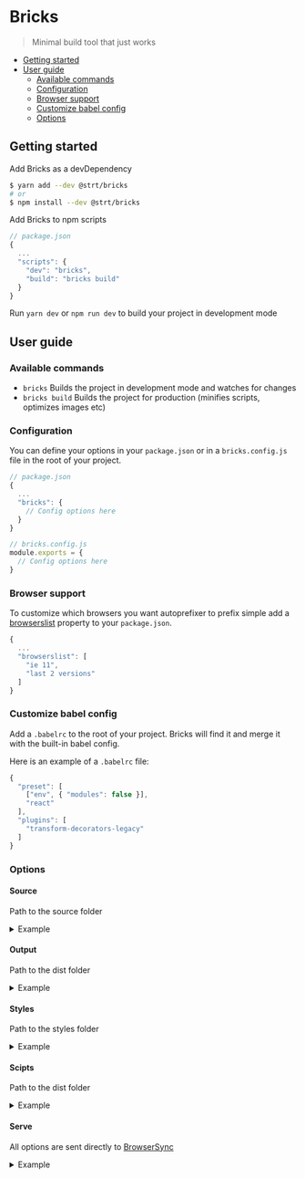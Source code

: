 # Bricks

> Minimal build tool that just works

- [Getting started](#getting-started)
- [User guide](#user-guide)
  - [Available commands](#available-commands)
  - [Configuration](#configuration)
  - [Browser support](#browser-support)
  - [Customize babel config](#customize-babel-config)
  - [Options](#options)

## Getting started

Add Bricks as a devDependency
```bash
$ yarn add --dev @strt/bricks
# or
$ npm install --dev @strt/bricks
```

Add Bricks to npm scripts
```js
// package.json
{
  ...
  "scripts": {
    "dev": "bricks",
    "build": "bricks build"
  }
}
```

Run `yarn dev` or `npm run dev` to build your project in development mode

## User guide

### Available commands
- `bricks` Builds the project in development mode and watches for changes
- `bricks build` Builds the project for production (minifies scripts, optimizes images etc)

### Configuration
You can define your options in your `package.json` or in a `bricks.config.js` file in the root of your project. 

```js
// package.json
{ 
  ...
  "bricks": {
    // Config options here
  }
}
```

```js
// bricks.config.js
module.exports = {
  // Config options here
}
```

### Browser support
To customize which browsers you want autoprefixer to prefix simple add a [browserslist](https://github.com/ai/browserslist) property to your `package.json`.

```js
{
  ...
  "browserslist": [
    "ie 11",
    "last 2 versions"
  ]
}
```

### Customize babel config
Add a `.babelrc` to the root of your project. Bricks will find it and merge it with the built-in babel config. 

Here is an example of a `.babelrc` file:
```js
{
  "preset": [
    ["env", { "modules": false }], 
    "react"
  ],
  "plugins": [
    "transform-decorators-legacy"
  ]
}
``` 

### Options

#### Source
Path to the source folder

<details>
  <summary>Example</summary>

  ```js
  {
    ...
    source: 'src'
  }
  ```
</details>

#### Output
Path to the dist folder

<details>
  <summary>Example</summary>

  ```js
  {
    ...
    output: 'src'
  }
  ```
</details>

#### Styles
Path to the styles folder

<details>
  <summary>Example</summary>

  ```js
  {
    ...
    styles: {
      path: 'styles'
    }
  }
  ```
</details>

#### Scipts
Path to the dist folder

<details>
  <summary>Example</summary>

  ```js
  {
    ...
    output: 'src'
  }
  ```
</details>

#### Serve
All options are sent directly to [BrowserSync](https://www.browsersync.io/docs/options)

<details>
  <summary>Example</summary>

  ```js
  {
    ...
    serve: {
      proxy: 'strateg.se',
      serveStatic: [
        {
          route: '/webdav/files/resources',
          dir: 'dist'
        }
      ]
    }
  }
  ```
</details>

